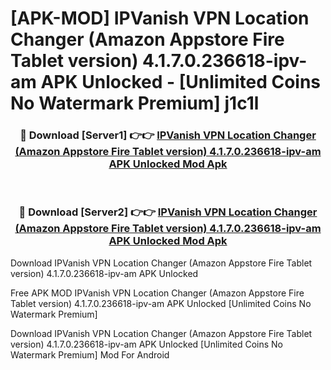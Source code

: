 # [APK-MOD] IPVanish  VPN Location Changer (Amazon Appstore Fire Tablet version) 4.1.7.0.236618-ipv-am APK Unlocked - [Unlimited Coins No Watermark Premium] j1c1l



<div align="center">
<h3>🔴 Download [Server1] 👉👉 <a href="https://momento.my/?title=IPVanish__VPN_Location_Changer_(Amazon_Appstore_Fire_Tablet_version)_4.1.7.0.236618-ipv-am_APK_Unlocked">IPVanish  VPN Location Changer (Amazon Appstore Fire Tablet version) 4.1.7.0.236618-ipv-am APK Unlocked Mod Apk</a></h3><br>

<h3>🔴 Download [Server2] 👉👉 <a href="https://momento.my/?title=IPVanish__VPN_Location_Changer_(Amazon_Appstore_Fire_Tablet_version)_4.1.7.0.236618-ipv-am_APK_Unlocked">IPVanish  VPN Location Changer (Amazon Appstore Fire Tablet version) 4.1.7.0.236618-ipv-am APK Unlocked Mod Apk</a></h3>
</div>



Download IPVanish  VPN Location Changer (Amazon Appstore Fire Tablet version) 4.1.7.0.236618-ipv-am APK Unlocked 

Free APK MOD IPVanish  VPN Location Changer (Amazon Appstore Fire Tablet version) 4.1.7.0.236618-ipv-am APK Unlocked [Unlimited Coins No Watermark Premium]

Download IPVanish  VPN Location Changer (Amazon Appstore Fire Tablet version) 4.1.7.0.236618-ipv-am APK Unlocked [Unlimited Coins No Watermark Premium] Mod For Android
